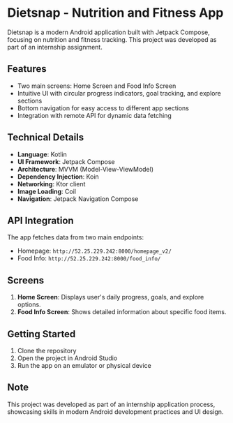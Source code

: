 # Dietsnap - Nutrition and Fitness App

Dietsnap is a modern Android application built with Jetpack Compose, focusing on nutrition and fitness tracking. This project was developed as part of an internship assignment.

## Features

- Two main screens: Home Screen and Food Info Screen
- Intuitive UI with circular progress indicators, goal tracking, and explore sections
- Bottom navigation for easy access to different app sections
- Integration with remote API for dynamic data fetching

## Technical Details

- **Language**: Kotlin
- **UI Framework**: Jetpack Compose
- **Architecture**: MVVM (Model-View-ViewModel)
- **Dependency Injection**: Koin
- **Networking**: Ktor client
- **Image Loading**: Coil
- **Navigation**: Jetpack Navigation Compose

## API Integration

The app fetches data from two main endpoints:
- Homepage: `http://52.25.229.242:8000/homepage_v2/`
- Food Info: `http://52.25.229.242:8000/food_info/`

## Screens

1. **Home Screen**: Displays user's daily progress, goals, and explore options.
2. **Food Info Screen**: Shows detailed information about specific food items.

## Getting Started

1. Clone the repository
2. Open the project in Android Studio
3. Run the app on an emulator or physical device

## Note

This project was developed as part of an internship application process, showcasing skills in modern Android development practices and UI design.
